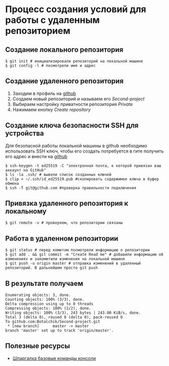 # Процесс создания условий для работы с удаленным репозиторием
## Создание локального репозитория 
```$ pwd && ls # посмотрели в какой папке находимся и какие файлы в ней есть
$ git init # инициализировали репозиторий на локальной машине
$ git config -l # посмотрели имя и адрес 
```

## Создание удаленного репозитория 
1. Заходим в профиль на [github](https://github.com/new "github!") 
2. Создаем новый репозиторий и называем его *Second-project*
3. Выбираем настройку приватности репозитория *Private*
4. Нажимаем кнопку *Create repository*

## Создание ключа безопасности SSH для устройства
Для безопасной работы локальной машины в github необходимо использовать SSH ключ, чтобы его создать потребуется в гите получить его адрес и внести на [github](https://github.com/settings/keys)
```$ ls -la .ssh/ # вывели список созданных ключей 
$ ssh-keygen -t ed25519 -C "электронная почта, к которой привязан ваш аккаунт на GitHub" 
$ ls -la .ssh/ # вывели список созданных ключей 
$ clip < ~/.ssh/id_ed25519.pub #скопировать содержимое ключа в буфер обмена
$ ssh -T git@github.com #проверка правильности подключения
```
## Привязка удаленного репозитория к локальному 
```$ git remote add origin git@github.com:Botalchik/Second-project.git # связываем репозитории
$ git remote -v # проверяем, что репозитории связаны
```

## Работа в удаленном репозитории 
```$ touch text1.txt text2.html # создали нужные документы
$ git status # перед комитом посмотрели информацию о репозитории 
$ git add . && git commit -m "Create Read me" # добавили информацию об изменениях и закомитили изменения на локальной машине
$ git push -u origin master # отправка изменений в удаленный репозиторий. В дальнейшем просто git push
```

## В результате получаем 
``` $ git push -u origin master
Enumerating objects: 3, done.
Counting objects: 100% (3/3), done.
Delta compression using up to 8 threads
Compressing objects: 100% (2/2), done.
Writing objects: 100% (3/3), 243 bytes | 243.00 KiB/s, done.
Total 3 (delta 0), reused 0 (delta 0), pack-reused 0
To github.com:Botalchik/Second-project.git
 * [new branch]      master -> master
branch 'master' set up to track 'origin/master'. 
```
## Полезные ресурсы 
* [Шпаргалка базовые команды консоли](https://practicum.yandex.ru/trainer/git-basics/lesson/fe0bcd71-f592-423b-bb81-27c37a6a115b/)